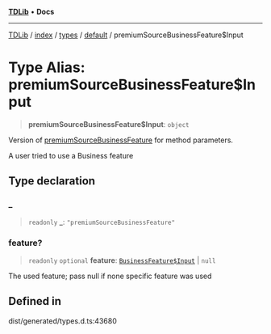 [**TDLib**](../../../../../../README.md) • **Docs**

***

[TDLib](../../../../../../modules.md) / [index](../../../../../README.md) / [types](../../../README.md) / [default](../README.md) / premiumSourceBusinessFeature$Input

# Type Alias: premiumSourceBusinessFeature$Input

> **premiumSourceBusinessFeature$Input**: `object`

Version of [premiumSourceBusinessFeature](premiumSourceBusinessFeature.md) for method parameters.

A user tried to use a Business feature

## Type declaration

### \_

> `readonly` **\_**: `"premiumSourceBusinessFeature"`

### feature?

> `readonly` `optional` **feature**: [`BusinessFeature$Input`](BusinessFeature$Input.md) \| `null`

The used feature; pass null if none specific feature was used

## Defined in

dist/generated/types.d.ts:43680
